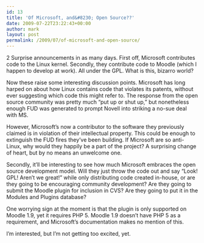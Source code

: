```yaml
---
id: 13
title: 'Of Microsoft, and&#8230; Open Source??'
date: 2009-07-22T23:22:43+00:00
author: mark
layout: post
permalink: /2009/07/of-microsoft-and-open-source/
---
```

2 Surprise announcements in as many days. First off, Microsoft contributes code to the Linux kernel. Secondly, they contribute code to Moodle (which I happen to develop at work). All under the GPL. What is this, bizarro world?

Now these raise some interesting discussion points. Microsoft has long harped on about how Linux contains code that violates its patents, without ever suggesting which code this might refer to. The response from the open source community was pretty much &#8220;put up or shut up,&#8221; but nonetheless enough FUD was generated to prompt Novell into striking a no-sue deal with MS.
  
However, Microsoft&#8217;s now a contributor to the software they previously claimed is in violation of their intellectual property. This could be enough to extinguish the FUD fires they&#8217;ve been building. If Microsoft are so anti-Linux, why would they happily be a part of the project? A surprising change of heart, but by no means an unwelcome one.

Secondly, it&#8217;ll be interesting to see how much Microsoft embraces the open source development model. Will they just throw the code out and say &#8220;Look! GPL! Aren&#8217;t we great!&#8221; while only distributing code created in-house, or are they going to be encouraging community development? Are they going to submit the Moodle plugin for inclusion in CVS? Are they going to put it in the Modules and Plugins database?
  
One worrying sign at the moment is that the plugin is only supported on Moodle 1.9, yet it requires PHP 5. Moodle 1.9 doesn&#8217;t have PHP 5 as a requirement, and Microsoft&#8217;s documentation makes no mention of this.
  
I&#8217;m interested, but I&#8217;m not getting too excited, yet.
